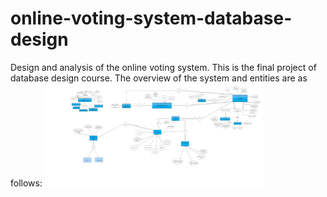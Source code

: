 # online-voting-system-database-design
Design and analysis of the online voting system.
This is the final project of database design course.
The overview of the system and entities are as follows:
<img src="Final_EER.jpg" width="350" title="diagram">

